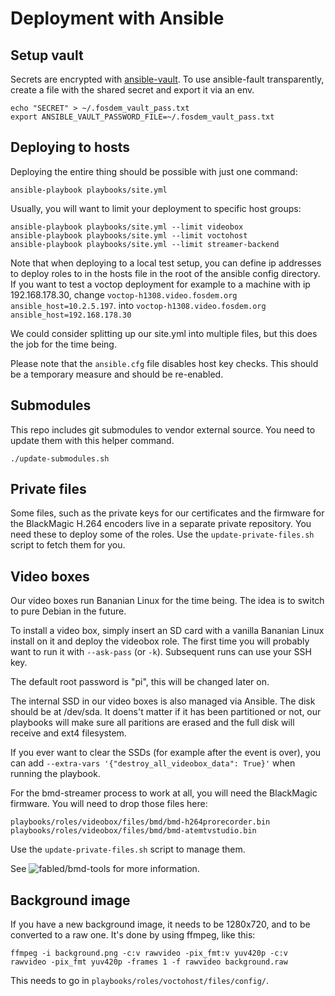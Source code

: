 # Deployment with Ansible

## Setup vault

Secrets are encrypted with [ansible-vault](http://docs.ansible.com/ansible/playbooks_vault.html).  To use ansible-fault transparently, create a file with the shared secret and export it via an env.

    echo "SECRET" > ~/.fosdem_vault_pass.txt
    export ANSIBLE_VAULT_PASSWORD_FILE=~/.fosdem_vault_pass.txt

## Deploying to hosts

Deploying the entire thing should be possible with just one command:

    ansible-playbook playbooks/site.yml

Usually, you will want to limit your deployment to specific host groups:

    ansible-playbook playbooks/site.yml --limit videobox
    ansible-playbook playbooks/site.yml --limit voctohost
    ansible-playbook playbooks/site.yml --limit streamer-backend
    
Note that when deploying to a local test setup, you can define ip addresses to deploy roles to in the hosts file in the root of the ansible config directory. If you want to test a voctop deployment for example to a machine with ip 192.168.178.30, change
    `voctop-h1308.video.fosdem.org ansible_host=10.2.5.197`.
into
    `voctop-h1308.video.fosdem.org ansible_host=192.168.178.30`

We could consider splitting up our site.yml into multiple files, but this does
the job for the time being.

Please note that the `ansible.cfg` file disables host key checks. This should be
a temporary measure and should be re-enabled.

## Submodules

This repo includes git submodules to vendor external source.  You need to update them with this helper command.

    ./update-submodules.sh

## Private files

Some files, such as the private keys for our certificates and the firmware for
the BlackMagic H.264 encoders live in a separate private repository. You need
these to deploy some of the roles. Use the `update-private-files.sh` script to
fetch them for you.

## Video boxes

Our video boxes run Bananian Linux for the time being. The idea is to switch to
pure Debian in the future.

To install a video box, simply insert an SD card with a vanilla Bananian Linux
install on it and deploy the videobox role. The first time you will probably
want to run it with `--ask-pass` (or `-k`). Subsequent runs can use your SSH
key.

The default root password is "pi", this will be changed later on.

The internal SSD in our video boxes is also managed via Ansible. The disk should
be at /dev/sda. It doens't matter if it has been partitioned or not, our
playbooks will make sure all paritions are erased and the full disk will receive
and ext4 filesystem.

If you ever want to clear the SSDs (for example after the event is over), you
can add `--extra-vars '{"destroy_all_videobox_data": True}'` when running the
playbook.

For the bmd-streamer process to work at all, you will need the BlackMagic
firmware. You will need to drop those files here:

    playbooks/roles/videobox/files/bmd/bmd-h264prorecorder.bin
    playbooks/roles/videobox/files/bmd/bmd-atemtvstudio.bin

Use the `update-private-files.sh` script to manage them.

See ![fabled/bmd-tools](https://github.com/fabled/bmd-tools) for more
information.

## Background image

If you have a new background image, it needs to be 1280x720, and to be
converted to a raw one. It's done by using ffmpeg, like this:

`ffmpeg -i background.png -c:v rawvideo -pix_fmt:v yuv420p -c:v rawvideo -pix_fmt yuv420p -frames 1 -f rawvideo background.raw`

This needs to go in `playbooks/roles/voctohost/files/config/`.
